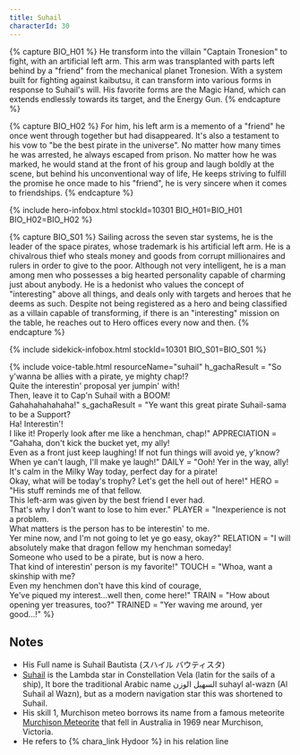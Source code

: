 ```yaml
---
title: Suhail
characterId: 30
---
```


{% capture BIO_H01 %}
He transform into the villain "Captain Tronesion" to fight, with an artificial left arm. This arm was transplanted with parts left behind by a "friend" from the mechanical planet Tronesion. With a system built for fighting against kaibutsu, it can transform into various forms in response to Suhail's will. His favorite forms are the Magic Hand, which can extends endlessly towards its target, and the Energy Gun.
{% endcapture %}

{% capture BIO_H02 %}
For him, his left arm is a memento of a "friend" he once went through together but had disappeared. It's also a testament to his vow to "be the best pirate in the universe". No matter how many times he was arrested, he always escaped from prison. No matter how he was marked, he would stand at the front of his group and laugh boldly at the scene, but behind his unconventional way of life, He keeps striving to fulfill the promise he once made to his "friend", he is very sincere when it comes to friendships.
{% endcapture %}

{% include hero-infobox.html stockId=10301
BIO_H01=BIO_H01
BIO_H02=BIO_H02
%}

{% capture BIO_S01 %}
Sailing across the seven star systems, he is the leader of the space pirates, whose trademark is his artificial left arm. He is a chivalrous thief who steals money and goods from corrupt millionaires and rulers in order to give to the poor. Although not very intelligent, he is a man among men who possesses a big hearted personality capable of charming just about anybody. He is a hedonist who values the concept of "interesting" above all things, and deals only with targets and heroes that he deems as such. Despite not being registered as a hero and being classified as a villain capable of transforming, if there is an "interesting" mission on the table, he reaches out to Hero offices every now and then.
{% endcapture %}

{% include sidekick-infobox.html stockId=10301
BIO_S01=BIO_S01
%}

{% include voice-table.html resourceName="suhail"
h_gachaResult = "So y'wanna be allies with a pirate, ye mighty chap!?<br>Quite the interestin' proposal yer jumpin' with!<br>Then, leave it to Cap'n Suhail with a BOOM!<br>Gahahahahahaha!"
s_gachaResult = "Ye want this great pirate Suhail-sama to be a Support?<br>Ha! Interestin'!<br>I like it! Properly look after me like a henchman, chap!"
APPRECIATION = "Gahaha, don't kick the bucket yet, my ally!<br>Even as a front just keep laughing! If not fun things will avoid ye, y'know?<br>When ye can't laugh, I'll make ye laugh!"
DAILY = "Ooh! Yer in the way, ally!<br>It's calm in the Milky Way today, perfect day for a pirate!<br>Okay, what will be today's trophy? Let's get the hell out of here!"
HERO = "His stuff reminds me of that fellow.<br>This left-arm was given by the best friend I ever had.<br>That's why I don't want to lose to him ever."
PLAYER = "Inexperience is not a problem.<br>What matters is the person has to be interestin' to me.<br>Yer mine now, and I'm not going to let ye go easy, okay?"
RELATION = "I will absolutely make that dragon fellow my henchman someday!<br>Someone who used to be a pirate, but is now a hero.<br>That kind of interestin' person is my favorite!"
TOUCH = "Whoa, want a skinship with me?<br>Even my henchmen don't have this kind of courage,<br>Ye've piqued my interest…well then, come here!"
TRAIN = "How about opening yer treasures, too?"
TRAINED = "Yer waving me around, yer good...!"
%}

## Notes

- His Full name is Suhail Bautista (スハイル バウティスタ)
- [Suhail](https://en.wikipedia.org/wiki/Lambda_Velorum) is the Lambda star in Constellation Vela (latin for the sails of a ship), It bore the traditional Arabic name السهيل الوزن suhayl al-wazn (Al Suhail al Wazn), but as a modern navigation star this was shortened to Suhail.
- His skill 1, Murchison meteo borrows its name from a famous meteorite [Murchison Meteorite](https://en.wikipedia.org/wiki/Murchison_meteorite) that fell in Australia in 1969 near Murchison, Victoria.
- He refers to {% chara_link Hydoor %} in his relation line
